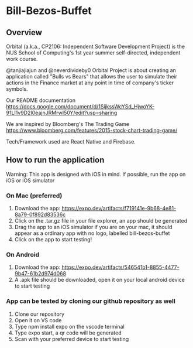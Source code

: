# Bill-Bezos-Buffet

## Overview

Orbital (a.k.a., CP2106: Independent Software Development Project) is the NUS School of Computing's 1st year summer self-directed, independent work course.

@tanjiajiajun and @neverdivideby0 Orbital Project is about creating an application called "Bulls vs Bears" that allows the user to simulate their actions in the Finance market at any point in time of company's ticker symbols.

Our README documentation https://docs.google.com/document/d/1SijkssWcYSd_HjwoYK-91LI1v9D2I0eajnJRMrwI50Y/edit?usp=sharing

We are inspired by Bloomberg's The Trading Game <br />
https://www.bloomberg.com/features/2015-stock-chart-trading-game/

Tech/Framework used are React Native and Firebase.

## How to run the application

Warning: This app is designed with iOS in mind. If possible, run the app on iOS or iOS simulator

### On Mac (preferred)

1. Download the app: https://expo.dev/artifacts/f719141e-9b68-4e81-8a79-0f892d83536c
2. Click on the .tar.gz file in your file explorer, an app should be generated
3. Drag the app to an iOS simulator if you are on your mac, it should appear as a ordinary app with no logo, labelled bill-bezos-buffet 
4. Click on the app to start testing!

### On Android

1. Download the app: https://expo.dev/artifacts/546541b1-8855-4477-9b47-61b2d974d068
2. A .apk file should be downloaded, open it on your local android device to start testing

### App can be tested by cloning our github repository as well

1. Clone our repository
2. Open it on VS code
3. Type npm install expo on the vscode terminal
4. Type expo start, a qr code will be generated
5. Scan with your preferred device to start testing
